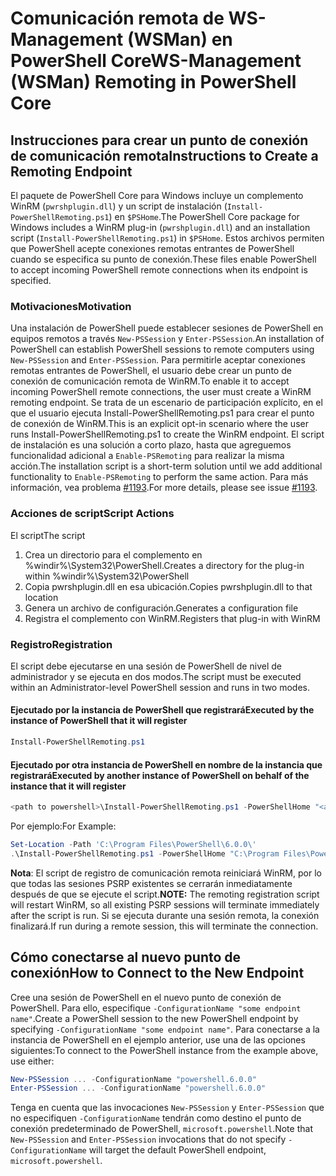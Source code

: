 # <a name="ws-management-wsman-remoting-in-powershell-core"></a><span data-ttu-id="17a9a-101">Comunicación remota de WS-Management (WSMan) en PowerShell Core</span><span class="sxs-lookup"><span data-stu-id="17a9a-101">WS-Management (WSMan) Remoting in PowerShell Core</span></span>

## <a name="instructions-to-create-a-remoting-endpoint"></a><span data-ttu-id="17a9a-102">Instrucciones para crear un punto de conexión de comunicación remota</span><span class="sxs-lookup"><span data-stu-id="17a9a-102">Instructions to Create a Remoting Endpoint</span></span>

<span data-ttu-id="17a9a-103">El paquete de PowerShell Core para Windows incluye un complemento WinRM (`pwrshplugin.dll`) y un script de instalación (`Install-PowerShellRemoting.ps1`) en `$PSHome`.</span><span class="sxs-lookup"><span data-stu-id="17a9a-103">The PowerShell Core package for Windows includes a WinRM plug-in (`pwrshplugin.dll`) and an installation script (`Install-PowerShellRemoting.ps1`) in `$PSHome`.</span></span>
<span data-ttu-id="17a9a-104">Estos archivos permiten que PowerShell acepte conexiones remotas entrantes de PowerShell cuando se especifica su punto de conexión.</span><span class="sxs-lookup"><span data-stu-id="17a9a-104">These files enable PowerShell to accept incoming PowerShell remote connections when its endpoint is specified.</span></span>

### <a name="motivation"></a><span data-ttu-id="17a9a-105">Motivaciones</span><span class="sxs-lookup"><span data-stu-id="17a9a-105">Motivation</span></span>

<span data-ttu-id="17a9a-106">Una instalación de PowerShell puede establecer sesiones de PowerShell en equipos remotos a través `New-PSSession` y `Enter-PSSession`.</span><span class="sxs-lookup"><span data-stu-id="17a9a-106">An installation of PowerShell can establish PowerShell sessions to remote computers using `New-PSSession` and `Enter-PSSession`.</span></span>
<span data-ttu-id="17a9a-107">Para permitirle aceptar conexiones remotas entrantes de PowerShell, el usuario debe crear un punto de conexión de comunicación remota de WinRM.</span><span class="sxs-lookup"><span data-stu-id="17a9a-107">To enable it to accept incoming PowerShell remote connections, the user must create a WinRM remoting endpoint.</span></span>
<span data-ttu-id="17a9a-108">Se trata de un escenario de participación explícito, en el que el usuario ejecuta Install-PowerShellRemoting.ps1 para crear el punto de conexión de WinRM.</span><span class="sxs-lookup"><span data-stu-id="17a9a-108">This is an explicit opt-in scenario where the user runs Install-PowerShellRemoting.ps1 to create the WinRM endpoint.</span></span>
<span data-ttu-id="17a9a-109">El script de instalación es una solución a corto plazo, hasta que agreguemos funcionalidad adicional a `Enable-PSRemoting` para realizar la misma acción.</span><span class="sxs-lookup"><span data-stu-id="17a9a-109">The installation script is a short-term solution until we add additional functionality to `Enable-PSRemoting` to perform the same action.</span></span>
<span data-ttu-id="17a9a-110">Para más información, vea problema [#1193](https://github.com/PowerShell/PowerShell/issues/1193).</span><span class="sxs-lookup"><span data-stu-id="17a9a-110">For more details, please see issue [#1193](https://github.com/PowerShell/PowerShell/issues/1193).</span></span>

### <a name="script-actions"></a><span data-ttu-id="17a9a-111">Acciones de script</span><span class="sxs-lookup"><span data-stu-id="17a9a-111">Script Actions</span></span>

<span data-ttu-id="17a9a-112">El script</span><span class="sxs-lookup"><span data-stu-id="17a9a-112">The script</span></span>

1. <span data-ttu-id="17a9a-113">Crea un directorio para el complemento en %windir%\System32\PowerShell.</span><span class="sxs-lookup"><span data-stu-id="17a9a-113">Creates a directory for the plug-in within %windir%\System32\PowerShell</span></span>
1. <span data-ttu-id="17a9a-114">Copia pwrshplugin.dll en esa ubicación.</span><span class="sxs-lookup"><span data-stu-id="17a9a-114">Copies pwrshplugin.dll to that location</span></span>
1. <span data-ttu-id="17a9a-115">Genera un archivo de configuración.</span><span class="sxs-lookup"><span data-stu-id="17a9a-115">Generates a configuration file</span></span>
1. <span data-ttu-id="17a9a-116">Registra el complemento con WinRM.</span><span class="sxs-lookup"><span data-stu-id="17a9a-116">Registers that plug-in with WinRM</span></span>

### <a name="registration"></a><span data-ttu-id="17a9a-117">Registro</span><span class="sxs-lookup"><span data-stu-id="17a9a-117">Registration</span></span>

<span data-ttu-id="17a9a-118">El script debe ejecutarse en una sesión de PowerShell de nivel de administrador y se ejecuta en dos modos.</span><span class="sxs-lookup"><span data-stu-id="17a9a-118">The script must be executed within an Administrator-level PowerShell session and runs in two modes.</span></span>

#### <a name="executed-by-the-instance-of-powershell-that-it-will-register"></a><span data-ttu-id="17a9a-119">Ejecutado por la instancia de PowerShell que registrará</span><span class="sxs-lookup"><span data-stu-id="17a9a-119">Executed by the instance of PowerShell that it will register</span></span>

```powershell
Install-PowerShellRemoting.ps1
```

#### <a name="executed-by-another-instance-of-powershell-on-behalf-of-the-instance-that-it-will-register"></a><span data-ttu-id="17a9a-120">Ejecutado por otra instancia de PowerShell en nombre de la instancia que registrará</span><span class="sxs-lookup"><span data-stu-id="17a9a-120">Executed by another instance of PowerShell on behalf of the instance that it will register</span></span>

```powershell
<path to powershell>\Install-PowerShellRemoting.ps1 -PowerShellHome "<absolute path to the instance's $PSHOME>"
```

<span data-ttu-id="17a9a-121">Por ejemplo:</span><span class="sxs-lookup"><span data-stu-id="17a9a-121">For Example:</span></span>

```powershell
Set-Location -Path 'C:\Program Files\PowerShell\6.0.0\'
.\Install-PowerShellRemoting.ps1 -PowerShellHome "C:\Program Files\PowerShell\6.0.0\"
```

<span data-ttu-id="17a9a-122">**Nota**: El script de registro de comunicación remota reiniciará WinRM, por lo que todas las sesiones PSRP existentes se cerrarán inmediatamente después de que se ejecute el script.</span><span class="sxs-lookup"><span data-stu-id="17a9a-122">**NOTE:** The remoting registration script will restart WinRM, so all existing PSRP sessions will terminate immediately after the script is run.</span></span> <span data-ttu-id="17a9a-123">Si se ejecuta durante una sesión remota, la conexión finalizará.</span><span class="sxs-lookup"><span data-stu-id="17a9a-123">If run during a remote session, this will terminate the connection.</span></span>

## <a name="how-to-connect-to-the-new-endpoint"></a><span data-ttu-id="17a9a-124">Cómo conectarse al nuevo punto de conexión</span><span class="sxs-lookup"><span data-stu-id="17a9a-124">How to Connect to the New Endpoint</span></span>

<span data-ttu-id="17a9a-125">Cree una sesión de PowerShell en el nuevo punto de conexión de PowerShell. Para ello, especifique `-ConfigurationName "some endpoint name"`.</span><span class="sxs-lookup"><span data-stu-id="17a9a-125">Create a PowerShell session to the new PowerShell endpoint by specifying `-ConfigurationName "some endpoint name"`.</span></span> <span data-ttu-id="17a9a-126">Para conectarse a la instancia de PowerShell en el ejemplo anterior, use una de las opciones siguientes:</span><span class="sxs-lookup"><span data-stu-id="17a9a-126">To connect to the PowerShell instance from the example above, use either:</span></span>

```powershell
New-PSSession ... -ConfigurationName "powershell.6.0.0"
Enter-PSSession ... -ConfigurationName "powershell.6.0.0"
```

<span data-ttu-id="17a9a-127">Tenga en cuenta que las invocaciones `New-PSSession` y `Enter-PSSession` que no especifiquen `-ConfigurationName` tendrán como destino el punto de conexión predeterminado de PowerShell, `microsoft.powershell`.</span><span class="sxs-lookup"><span data-stu-id="17a9a-127">Note that `New-PSSession` and `Enter-PSSession` invocations that do not specify `-ConfigurationName` will target the default PowerShell endpoint, `microsoft.powershell`.</span></span>